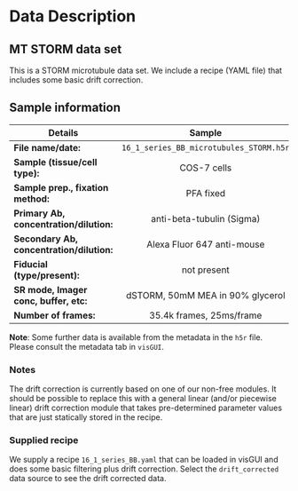 # Data Description

## MT STORM data set

This is a STORM microtubule data set. We include a recipe (YAML file)
that includes some basic drift correction.

## Sample information

| Details                                   | Sample                    |
| ------------------------------------------|:-------------------------:|
| **File name/date:**                       | `16_1_series_BB_microtubules_STORM.h5r` |
| **Sample (tissue/cell type):**            |  COS-7 cells                           |
| **Sample prep., fixation method:**        |  PFA fixed          |
| **Primary Ab, concentration/dilution:**   |  anti-beta-tubulin (Sigma)     |
| **Secondary Ab, concentration/dilution:** |  Alexa Fluor 647 anti-mouse            |
| **Fiducial (type/present):**              |   not present                          |
| **SR mode, Imager conc, buffer, etc:**    |    dSTORM, 50mM MEA in 90% glycerol     |
| **Number of frames:**                     |   35.4k frames, 25ms/frame             |

**Note**: Some further data is available from the metadata in the `h5r` file. Please consult the metadata tab in `visGUI`.

### Notes

The drift correction is currently based on one of our non-free
   modules. It should be possible to replace this with a general
   linear (and/or piecewise linear) drift correction module that takes
   pre-determined parameter values that are just statically stored in
   the recipe.
   
### Supplied recipe

We supply a recipe `16_1_series_BB.yaml` that can be loaded in visGUI and does some basic filtering plus drift correction. Select the `drift_corrected` data source to see the drift corrected data. 

